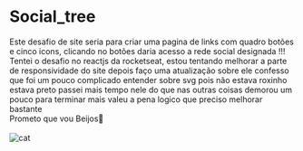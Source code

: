  # Social_tree

Este desafio de site seria para criar uma pagina de links com quadro botões e cinco icons, clicando no botões daria acesso a rede social designada !!!
<br/>
Tentei o desafio no reactjs da rocketseat, estou tentando melhorar a parte de responsividade do site depois faço uma atualização sobre ele 
confesso que foi um pouco complicado entender sobre svg pois não estava roxinho estava preto passei mais tempo nele do que nas outras coisas demorou um pouco para terminar mais valeu a pena logico que preciso melhorar bastante 
<br/>
Prometo que vou Beijos🥰 
<br/>
<br/>
![cat](https://user-images.githubusercontent.com/101216652/229203637-076e879c-4a09-4ece-9c27-ce6234998806.png)
 
